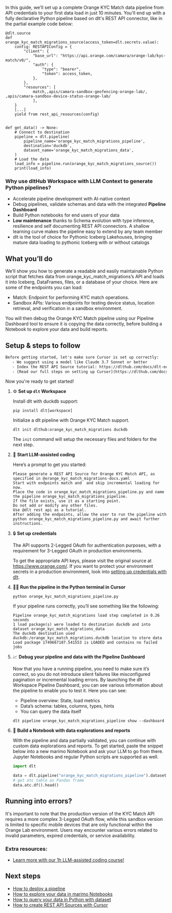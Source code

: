 In this guide, we'll set up a complete Orange KYC Match data pipeline from API credentials to your first data load in just 10 minutes. You'll end up with a fully declarative Python pipeline based on dlt's REST API connector, like in the partial example code below:

```python-outcome
@dlt.source
def orange_kyc_match_migrations_source(access_token=dlt.secrets.value):
    config: RESTAPIConfig = {
        "client": {
            "base_url": "https://api.orange.com/camara/orange-lab/kyc-match/v0/",
            "auth": {
                "type": "bearer",
                "token": access_token,
            },
        },
        "resources": [
            match,,apis/camara-sandbox-geofencing-orange-lab/, ,apis/camara-sandbox-device-status-orange-lab/
            ],
    }
    [...]
    yield from rest_api_resources(config)


def get_data() -> None:
    # Connect to destination
    pipeline = dlt.pipeline(
        pipeline_name='orange_kyc_match_migrations_pipeline',
        destination='duckdb',
        dataset_name='orange_kyc_match_migrations_data', 
    )
    # Load the data
    load_info = pipeline.run(orange_kyc_match_migrations_source())
    print(load_info) 
```

### Why use dltHub Workspace with LLM Context to generate Python pipelines?

- Accelerate pipeline development with AI-native context
- Debug pipelines, validate schemas and data with the integrated **Pipeline Dashboard**
- Build Python notebooks for end users of your data
- **Low maintenance** thanks to Schema evolution with type inference, resilience and self documenting REST API connectors. A shallow learning curve makes the pipeline easy to extend by any team member
- dlt is the tool of choice for Pythonic Iceberg Lakehouses, bringing mature data loading to pythonic Iceberg with or without catalogs

## What you’ll do

We’ll show you how to generate a readable and easily maintainable Python script that fetches data from orange_kyc_match_migrations’s API and loads it into Iceberg, DataFrames, files, or a database of your choice. Here are some of the endpoints you can load:

- Match: Endpoint for performing KYC match operations.
- Sandbox APIs: Various endpoints for testing device status, location retrieval, and verification in a sandbox environment.

You will then debug the Orange KYC Match pipeline using our Pipeline Dashboard tool to ensure it is copying the data correctly, before building a Notebook to explore your data and build reports.

## Setup & steps to follow

```default
Before getting started, let's make sure Cursor is set up correctly:
   - We suggest using a model like Claude 3.7 Sonnet or better
   - Index the REST API Source tutorial: https://dlthub.com/docs/dlt-ecosystem/verified-sources/rest_api/ and add it to context as **@dlt rest api**
   - [Read our full steps on setting up Cursor](https://dlthub.com/docs/dlt-ecosystem/llm-tooling/cursor-restapi#23-configuring-cursor-with-documentation)
```

Now you're ready to get started!

1. ⚙️ **Set up `dlt` Workspace**
    
    Install dlt with duckdb support:
    ```shell
    pip install dlt[workspace]
    ```

    Initialize a dlt pipeline with Orange KYC Match support.
    ```shell
    dlt init dlthub:orange_kyc_match_migrations duckdb
    ```

    The `init` command will setup the necessary files and folders for the next step.
    
2. 🤠 **Start LLM-assisted coding**
    
    Here’s a prompt to get you started:
    
    ```prompt
    Please generate a REST API Source for Orange KYC Match API, as specified in @orange_kyc_match_migrations-docs.yaml 
    Start with endpoints match and  and skip incremental loading for now. 
    Place the code in orange_kyc_match_migrations_pipeline.py and name the pipeline orange_kyc_match_migrations_pipeline. 
    If the file exists, use it as a starting point. 
    Do not add or modify any other files. 
    Use @dlt rest api as a tutorial. 
    After adding the endpoints, allow the user to run the pipeline with python orange_kyc_match_migrations_pipeline.py and await further instructions.
    ```

    
3. 🔒 **Set up credentials** 
    
    The API supports 2-Legged OAuth for authentication purposes, with a requirement for 3-Legged OAuth in production environments.
    
    To get the appropriate API keys, please visit the original source at https://www.orange.com/.
    If you want to protect your environment secrets in a production environment, look into [setting up credentials with dlt](https://dlthub.com/docs/walkthroughs/add_credentials).
    
4. 🏃‍♀️ **Run the pipeline in the Python terminal in Cursor**
    
    ```shell
    python orange_kyc_match_migrations_pipeline.py
    ```
    
    If your pipeline runs correctly, you’ll see something like the following:
    
    ```shell
    Pipeline orange_kyc_match_migrations load step completed in 0.26 seconds
    1 load package(s) were loaded to destination duckdb and into dataset orange_kyc_match_migrations_data
    The duckdb destination used duckdb:/orange_kyc_match_migrations.duckdb location to store data
    Load package 1749667187.541553 is LOADED and contains no failed jobs
    ```
    
5. 📈 **Debug your pipeline and data with the Pipeline Dashboard**

    Now that you have a running pipeline, you need to make sure it’s correct, so you do not introduce silent failures like misconfigured pagination or incremental loading errors. By launching the dlt Workspace Pipeline Dashboard, you can see various information about the pipeline to enable you to test it. Here you can see:
    - Pipeline overview: State, load metrics
    - Data’s schema: tables, columns, types, hints
    - You can query the data itself
    
    ```shell
    dlt pipeline orange_kyc_match_migrations_pipeline show --dashboard
    ```
    
6. 🐍 **Build a Notebook with data explorations and reports**

    With the pipeline and data partially validated, you can continue with custom data explorations and reports. To get started, paste the snippet below into a new marimo Notebook and ask your LLM to go from there. Jupyter Notebooks and regular Python scripts are supported as well.

    
    ```python
    import dlt

   data = dlt.pipeline("orange_kyc_match_migrations_pipeline").dataset()
   # get atc table as Pandas frame
   data.atc.df().head()
    ```

## Running into errors?

It's important to note that the production version of the KYC Match API requires a more complex 3-Legged OAuth flow, while this sandbox version is limited to specific mobile devices that are only functional within the Orange Lab environment. Users may encounter various errors related to invalid parameters, expired credentials, or service availability.

### Extra resources:

- [Learn more with our 1h LLM-assisted coding course!](https://www.youtube.com/watch?v=GGid70rnJuM)

## Next steps

- [How to deploy a pipeline](https://dlthub.com/docs/walkthroughs/deploy-a-pipeline)
- [How to explore your data in marimo Notebooks](https://dlthub.com/docs/general-usage/dataset-access/marimo)
- [How to query your data in Python with dataset](https://dlthub.com/docs/general-usage/dataset-access/dataset)
- [How to create REST API Sources with Cursor](https://dlthub.com/docs/dlt-ecosystem/llm-tooling/cursor-restapi)